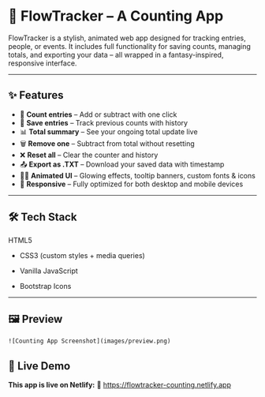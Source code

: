 # 🧮 FlowTracker – A Counting App

FlowTracker is a stylish, animated web app designed for tracking entries, people, or events. It includes full functionality for saving counts, managing totals, and exporting your data – all wrapped in a fantasy-inspired, responsive interface.

---

## ✨ Features

- 🔢 **Count entries** – Add or subtract with one click
- 💾 **Save entries** – Track previous counts with history
- 📊 **Total summary** – See your ongoing total update live
- 🗑️ **Remove one** – Subtract from total without resetting
- ❌ **Reset all** – Clear the counter and history
- 📤 **Export as .TXT** – Download your saved data with timestamp
- 🧙‍♂️ **Animated UI** – Glowing effects, tooltip banners, custom fonts & icons
- 📱 **Responsive** – Fully optimized for both desktop and mobile devices

---

## 🛠️ Tech Stack

HTML5

- CSS3 (custom styles + media queries)

- Vanilla JavaScript

- Bootstrap Icons

---

## 🖼️ Preview

```html
![Counting App Screenshot](images/preview.png)
```

## 🚀 Live Demo

**This app is live on Netlify:**
🔗 https://flowtracker-counting.netlify.app
